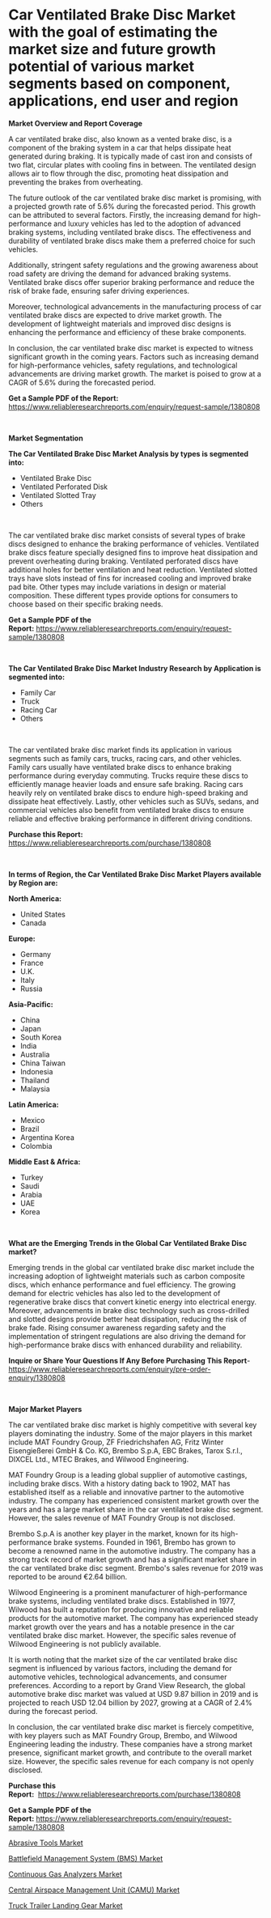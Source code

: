 <p><h1>Car Ventilated Brake Disc Market with the goal of estimating the market size and future growth potential of various market segments based on component, applications, end user and region</h1></p><p><strong>Market Overview and Report Coverage</strong></p>
<p><p>A car ventilated brake disc, also known as a vented brake disc, is a component of the braking system in a car that helps dissipate heat generated during braking. It is typically made of cast iron and consists of two flat, circular plates with cooling fins in between. The ventilated design allows air to flow through the disc, promoting heat dissipation and preventing the brakes from overheating.</p><p>The future outlook of the car ventilated brake disc market is promising, with a projected growth rate of 5.6% during the forecasted period. This growth can be attributed to several factors. Firstly, the increasing demand for high-performance and luxury vehicles has led to the adoption of advanced braking systems, including ventilated brake discs. The effectiveness and durability of ventilated brake discs make them a preferred choice for such vehicles.</p><p>Additionally, stringent safety regulations and the growing awareness about road safety are driving the demand for advanced braking systems. Ventilated brake discs offer superior braking performance and reduce the risk of brake fade, ensuring safer driving experiences.</p><p>Moreover, technological advancements in the manufacturing process of car ventilated brake discs are expected to drive market growth. The development of lightweight materials and improved disc designs is enhancing the performance and efficiency of these brake components.</p><p>In conclusion, the car ventilated brake disc market is expected to witness significant growth in the coming years. Factors such as increasing demand for high-performance vehicles, safety regulations, and technological advancements are driving market growth. The market is poised to grow at a CAGR of 5.6% during the forecasted period.</p></p>
<p><strong>Get a Sample PDF of the Report:</strong> <a href="https://www.reliableresearchreports.com/enquiry/request-sample/1380808">https://www.reliableresearchreports.com/enquiry/request-sample/1380808</a></p>
<p>&nbsp;</p>
<p><strong>Market Segmentation</strong></p>
<p><strong>The Car Ventilated Brake Disc Market Analysis by types is segmented into:</strong></p>
<p><ul><li>Ventilated Brake Disc</li><li>Ventilated Perforated Disk</li><li>Ventilated Slotted Tray</li><li>Others</li></ul></p>
<p>&nbsp;</p>
<p><p>The car ventilated brake disc market consists of several types of brake discs designed to enhance the braking performance of vehicles. Ventilated brake discs feature specially designed fins to improve heat dissipation and prevent overheating during braking. Ventilated perforated discs have additional holes for better ventilation and heat reduction. Ventilated slotted trays have slots instead of fins for increased cooling and improved brake pad bite. Other types may include variations in design or material composition. These different types provide options for consumers to choose based on their specific braking needs.</p></p>
<p><strong>Get a Sample PDF of the Report:</strong>&nbsp;<a href="https://www.reliableresearchreports.com/enquiry/request-sample/1380808">https://www.reliableresearchreports.com/enquiry/request-sample/1380808</a></p>
<p>&nbsp;</p>
<p><strong>The Car Ventilated Brake Disc Market Industry Research by Application is segmented into:</strong></p>
<p><ul><li>Family Car</li><li>Truck</li><li>Racing Car</li><li>Others</li></ul></p>
<p>&nbsp;</p>
<p><p>The car ventilated brake disc market finds its application in various segments such as family cars, trucks, racing cars, and other vehicles. Family cars usually have ventilated brake discs to enhance braking performance during everyday commuting. Trucks require these discs to efficiently manage heavier loads and ensure safe braking. Racing cars heavily rely on ventilated brake discs to endure high-speed braking and dissipate heat effectively. Lastly, other vehicles such as SUVs, sedans, and commercial vehicles also benefit from ventilated brake discs to ensure reliable and effective braking performance in different driving conditions.</p></p>
<p><strong>Purchase this Report:</strong>&nbsp; <a href="https://www.reliableresearchreports.com/purchase/1380808">https://www.reliableresearchreports.com/purchase/1380808</a></p>
<p>&nbsp;</p>
<p><strong>In terms of Region, the Car Ventilated Brake Disc Market Players available by Region are:</strong></p>
<p>
    <p> <strong> North America: </strong>
        <ul>
            <li>United States</li>
            <li>Canada</li>
        </ul>
        </p> 
    <p> <strong> Europe: </strong>
        <ul>
            <li>Germany</li>
            <li>France</li>
            <li>U.K.</li>
            <li>Italy</li>
            <li>Russia</li>
        </ul>
        </p> 
    <p> <strong> Asia-Pacific: </strong>
        <ul>
            <li>China</li>
            <li>Japan</li>
            <li>South Korea</li>
            <li>India</li>
            <li>Australia</li>
            <li>China Taiwan</li>
            <li>Indonesia</li>
            <li>Thailand</li>
            <li>Malaysia</li>
        </ul>
        </p> 
    <p> <strong> Latin America: </strong>
        <ul>
            <li>Mexico</li>
            <li>Brazil</li>
            <li>Argentina Korea</li>
            <li>Colombia</li>
        </ul>
        </p> 
    <p> <strong> Middle East & Africa: </strong>
        <ul>
            <li>Turkey</li>
            <li>Saudi</li>
            <li>Arabia</li>
            <li>UAE</li>
            <li>Korea</li>
        </ul>
    </p>
    </p>
<p>&nbsp;</p>
<p><strong>What are the Emerging Trends in the Global Car Ventilated Brake Disc market?</strong></p>
<p><p>Emerging trends in the global car ventilated brake disc market include the increasing adoption of lightweight materials such as carbon composite discs, which enhance performance and fuel efficiency. The growing demand for electric vehicles has also led to the development of regenerative brake discs that convert kinetic energy into electrical energy. Moreover, advancements in brake disc technology such as cross-drilled and slotted designs provide better heat dissipation, reducing the risk of brake fade. Rising consumer awareness regarding safety and the implementation of stringent regulations are also driving the demand for high-performance brake discs with enhanced durability and reliability.</p></p>
<p><strong>Inquire or Share Your Questions If Any Before Purchasing This Report</strong>- <a href="https://www.reliableresearchreports.com/enquiry/pre-order-enquiry/1380808">https://www.reliableresearchreports.com/enquiry/pre-order-enquiry/1380808</a></p>
<p>&nbsp;</p>
<p><strong>Major Market Players</strong></p>
<p><p>The car ventilated brake disc market is highly competitive with several key players dominating the industry. Some of the major players in this market include MAT Foundry Group, ZF Friedrichshafen AG, Fritz Winter Eisengießerei GmbH & Co. KG, Brembo S.p.A, EBC Brakes, Tarox S.r.l., DIXCEL Ltd., MTEC Brakes, and Wilwood Engineering.</p><p>MAT Foundry Group is a leading global supplier of automotive castings, including brake discs. With a history dating back to 1902, MAT has established itself as a reliable and innovative partner to the automotive industry. The company has experienced consistent market growth over the years and has a large market share in the car ventilated brake disc segment. However, the sales revenue of MAT Foundry Group is not disclosed.</p><p>Brembo S.p.A is another key player in the market, known for its high-performance brake systems. Founded in 1961, Brembo has grown to become a renowned name in the automotive industry. The company has a strong track record of market growth and has a significant market share in the car ventilated brake disc segment. Brembo's sales revenue for 2019 was reported to be around €2.64 billion.</p><p>Wilwood Engineering is a prominent manufacturer of high-performance brake systems, including ventilated brake discs. Established in 1977, Wilwood has built a reputation for producing innovative and reliable products for the automotive market. The company has experienced steady market growth over the years and has a notable presence in the car ventilated brake disc market. However, the specific sales revenue of Wilwood Engineering is not publicly available.</p><p>It is worth noting that the market size of the car ventilated brake disc segment is influenced by various factors, including the demand for automotive vehicles, technological advancements, and consumer preferences. According to a report by Grand View Research, the global automotive brake disc market was valued at USD 9.87 billion in 2019 and is projected to reach USD 12.04 billion by 2027, growing at a CAGR of 2.4% during the forecast period.</p><p>In conclusion, the car ventilated brake disc market is fiercely competitive, with key players such as MAT Foundry Group, Brembo, and Wilwood Engineering leading the industry. These companies have a strong market presence, significant market growth, and contribute to the overall market size. However, the specific sales revenue for each company is not openly disclosed.</p></p>
<p><strong>Purchase this Report:</strong>&nbsp;&nbsp;<a href="https://www.reliableresearchreports.com/purchase/1380808">https://www.reliableresearchreports.com/purchase/1380808</a></p>
<p></p>
<p><strong>Get a Sample PDF of the Report:</strong>&nbsp;<a href="https://www.reliableresearchreports.com/enquiry/request-sample/1380808">https://www.reliableresearchreports.com/enquiry/request-sample/1380808</a></p>
<p><p><a href="https://www.linkedin.com/pulse/abrasive-tools-market-size-share-amp-trends-analysis-report-euexf/">Abrasive Tools Market</a></p><p><a href="https://github.com/JameTravis/Market-Research-Report-List-2/blob/main/battlefield-management-system-bms-market.md">Battlefield Management System (BMS) Market</a></p><p><a href="https://medium.com/@hollymayert/continuous-gas-analyzers-market-exploring-market-share-market-trends-and-future-growth-4302988683da">Continuous Gas Analyzers Market</a></p><p><a href="https://github.com/RichRobinson5/Market-Research-Report-List-2/blob/main/central-airspace-management-unit-camu-market.md">Central Airspace Management Unit (CAMU) Market</a></p><p><a href="https://www.linkedin.com/pulse/truck-trailer-landing-gear-market-size-share-amp-trends-0txif/">Truck Trailer Landing Gear Market</a></p></p>